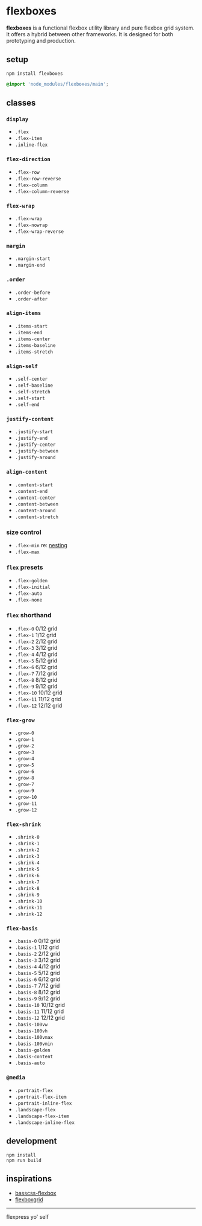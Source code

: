 # flexboxes
<b>flexboxes</b> is a functional flexbox utility library and pure flexbox grid system. It offers a hybrid between other frameworks. It is designed for both prototyping and production.

## setup

```
npm install flexboxes
```

```css
@import 'node_modules/flexboxes/main';
```

## classes

### `display`
- `.flex`
- `.flex-item`
- `.inline-flex`

### `flex-direction`
- `.flex-row`
- `.flex-row-reverse`
- `.flex-column`
- `.flex-column-reverse`

### `flex-wrap`
- `.flex-wrap`
- `.flex-nowrap`
- `.flex-wrap-reverse`

### `margin`
- `.margin-start`
- `.margin-end`

### `.order`
- `.order-before`
- `.order-after`

### `align-items`
- `.items-start`
- `.items-end`
- `.items-center`
- `.items-baseline`
- `.items-stretch`

### `align-self`
- `.self-center`
- `.self-baseline`
- `.self-stretch`
- `.self-start`
- `.self-end`

### `justify-content`
- `.justify-start`
- `.justify-end`
- `.justify-center`
- `.justify-between`
- `.justify-around`

### `align-content`
- `.content-start`
- `.content-end`
- `.content-center`
- `.content-between`
- `.content-around`
- `.content-stretch`

### size control
- `.flex-min` re: [nesting](https://goo.gl/3IZRMt)
- `.flex-max`

### `flex` presets
- `.flex-golden`
- `.flex-initial`
- `.flex-auto`
- `.flex-none`

### `flex` shorthand
- `.flex-0` 0/12 grid
- `.flex-1` 1/12 grid
- `.flex-2` 2/12 grid
- `.flex-3` 3/12 grid
- `.flex-4` 4/12 grid
- `.flex-5` 5/12 grid
- `.flex-6` 6/12 grid
- `.flex-7` 7/12 grid
- `.flex-8` 8/12 grid
- `.flex-9` 9/12 grid
- `.flex-10` 10/12 grid
- `.flex-11` 11/12 grid
- `.flex-12` 12/12 grid

### `flex-grow`
- `.grow-0`
- `.grow-1`
- `.grow-2`
- `.grow-3`
- `.grow-4`
- `.grow-5`
- `.grow-6`
- `.grow-8`
- `.grow-7`
- `.grow-9`
- `.grow-10`
- `.grow-11`
- `.grow-12`

### `flex-shrink`
- `.shrink-0`
- `.shrink-1`
- `.shrink-2`
- `.shrink-3`
- `.shrink-4`
- `.shrink-5`
- `.shrink-6`
- `.shrink-7`
- `.shrink-8`
- `.shrink-9`
- `.shrink-10`
- `.shrink-11`
- `.shrink-12`

### `flex-basis`
- `.basis-0` 0/12 grid
- `.basis-1` 1/12 grid
- `.basis-2` 2/12 grid
- `.basis-3` 3/12 grid
- `.basis-4` 4/12 grid
- `.basis-5` 5/12 grid
- `.basis-6` 6/12 grid
- `.basis-7` 7/12 grid
- `.basis-8` 8/12 grid
- `.basis-9` 9/12 grid
- `.basis-10` 10/12 grid
- `.basis-11` 11/12 grid
- `.basis-12` 12/12 grid
- `.basis-100vw`
- `.basis-100vh`
- `.basis-100vmax`
- `.basis-100vmin`
- `.basis-golden`
- `.basis-content`
- `.basis-auto`

### `@media`
- `.portrait-flex`
- `.portrait-flex-item`
- `.portrait-inline-flex`
- `.landscape-flex`
- `.landscape-flex-item`
- `.landscape-inline-flex`

## development

```
npm install
npm run build
```

## inspirations

- [basscss-flexbox](https://www.npmjs.com/package/basscss-flexbox)
- [flexboxgrid](https://www.npmjs.com/package/flexboxgrid)

* * *

flexpress yo' self
